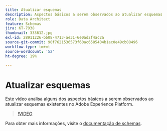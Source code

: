 ```yaml
---
title: Atualizar esquemas
description: Aspectos básicos a serem observados ao atualizar esquemas existentes no Adobe Experience Platform.
role: Data Architect
feature: Schemas
jira: KT-7938
thumbnail: 333612.jpg
exl-id: 28911226-bb08-4713-ae31-6e0ad2f4ac2a
source-git-commit: 90f7621536573f60ac6585404b1ac0e49cb08496
workflow-type: tm+mt
source-wordcount: '52'
ht-degree: 19%

---
```


# Atualizar esquemas

Este vídeo analisa alguns dos aspectos básicos a serem observados ao atualizar esquemas existentes no Adobe Experience Platform.

>[!VIDEO](https://video.tv.adobe.com/v/333612?quality=12&learn=on)

Para obter mais informações, visite o [documentação de schemas](https://experienceleague.adobe.com/docs/experience-platform/xdm/home.html?lang=pt-BR).
